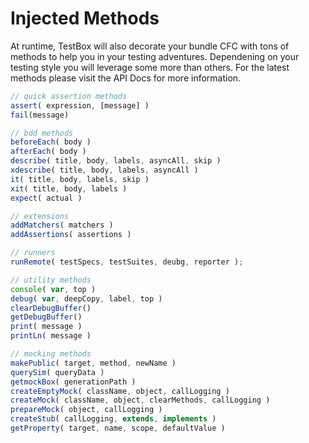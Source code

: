 # Injected Methods
At runtime, TestBox will also decorate your bundle CFC with tons of methods to help you in your testing adventures. Dependening on your testing style you will leverage some more than others. For the latest methods please visit the API Docs for more information.

```javascript
// quick assertion methods
assert( expression, [message] )
fail(message)

// bdd methods
beforeEach( body )
afterEach( body )
describe( title, body, labels, asyncAll, skip )
xdescribe( title, body, labels, asyncAll )
it( title, body, labels, skip )
xit( title, body, labels )
expect( actual )

// extensions
addMatchers( matchers )
addAssertions( assertions )

// runners
runRemote( testSpecs, testSuites, deubg, reporter );

// utility methods
console( var, top )
debug( var, deepCopy, label, top )
clearDebugBuffer()
getDebugBuffer()
print( message )
printLn( message )

// mocking methods
makePublic( target, method, newName )
querySim( queryData )
getmockBox( generationPath )
createEmptyMock( className, object, callLogging )
createMock( className, object, clearMethods, callLogging )
prepareMock( object, callLogging )
createStub( callLogging, extends, implements )
getProperty( target, name, scope, defaultValue )
```

